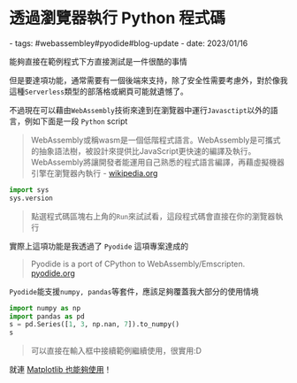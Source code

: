 # 透過瀏覽器執行 Python 程式碼

<document-info>
- tags: #webassembley#pyodide#blog-update
- date: 2023/01/16
</document-info>

能夠直接在範例程式下方直接測試是一件很酷的事情

但是要達項功能，通常需要有一個後端來支持，除了安全性需要考慮外，對於像我這種`Serverless`類型的部落格或網頁可能就遺憾了。

不過現在可以藉由`WebAssembly`技術來達到在瀏覽器中運行`Javasctipt`以外的語言，例如下面是一段 `Python` script

> WebAssembly或稱wasm是一個低階程式語言。WebAssembly是可攜式的抽象語法樹，被設計來提供比JavaScript更快速的編譯及執行。WebAssembly將讓開發者能運用自己熟悉的程式語言編譯，再藉虛擬機器引擎在瀏覽器內執行 - [wikipedia.org](https://zh.wikipedia.org/zh-tw/WebAssembly)

```python
import sys
sys.version
```
> 點選程式碼區塊右上角的`Run`來試試看，這段程式碼會直接在你的瀏覽器執行

實際上這項功能是我透過了 `Pyodide` 這項專案達成的
> Pyodide is a port of CPython to WebAssembly/Emscripten. [pyodide.org](https://pyodide.org/en/stable/)

`Pyodide`能支援`numpy, pandas`等套件，應該足夠覆蓋我大部分的使用情境

```python
import numpy as np
import pandas as pd
s = pd.Series([1, 3, np.nan, 7]).to_numpy()
s
```
> 可以直接在輸入框中接續範例繼續使用，很實用:D

就連 [Matplotlib 也能夠使用](https://blog.pyodide.org/posts/canvas-renderer-matplotlib-in-pyodide/)！
